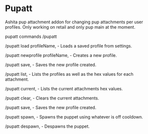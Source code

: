 # Pupatt
Ashita pup attachment addon for changing pup attachments per user profiles. Only working on retail and only pup main at the moment.

pupatt commands /pupatt

/pupatt load profileName, - Loads a saved profile from settings.

/pupatt newprofile profileName,  - Creates a new profile.

/pupatt save,     - Saves the new profile created.

/pupatt list,     - Lists the profiles as well as the hex values for each attachment.

/pupatt current,  - Lists the current attachments hex values.

/pupatt clear,    - Clears the current attachments.

/pupatt save,     - Saves the new profile created.

/pupatt spawn,    - Spawns the puppet using whatever is off cooldown.

/pupatt despawn,  - Despawns the puppet.	
